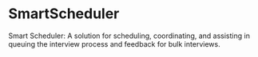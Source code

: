 # SmartScheduler
Smart Scheduler: A solution for scheduling, coordinating, and assisting in queuing the interview process and feedback for bulk interviews.
